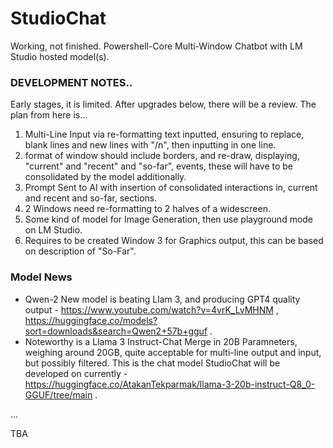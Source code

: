 # StudioChat
Working, not finished. Powershell-Core Multi-Window Chatbot with LM Studio hosted model(s). 

### DEVELOPMENT NOTES..
Early stages, it is limited. After upgrades below, there will be a review. The plan from here is...

1. Multi-Line Input via re-formatting text inputted, ensuring to replace, blank lines and new lines with "/n", then inputting in one line.
2. format of window should include borders, and re-draw, displaying, "current" and "recent" and "so-far", events, these will have to be consolidated by the model additionally.
3. Prompt Sent to AI with insertion of consolidated interactions in, current and recent and so-far, sections.  
4. 2 Windows need re-formatting to 2 halves of a widescreen.
5. Some kind of model for Image Generation, then use playground mode on LM Studio.
6. Requires to be created Window 3 for Graphics output, this can be based on description of "So-Far".

### Model News
- Qwen-2 New model is beating Llam 3, and producing GPT4 quality output - https://www.youtube.com/watch?v=4vrK_LvMHNM , https://huggingface.co/models?sort=downloads&search=Qwen2+57b+gguf .
- Noteworthy is a Llama 3 Instruct-Chat Merge in 20B Paramneters, weighing around 20GB, quite acceptable for multi-line output and input, but possibly filtered. This is the chat model StudioChat will be developed on currently - https://huggingface.co/AtakanTekparmak/llama-3-20b-instruct-Q8_0-GGUF/tree/main .

...

TBA
